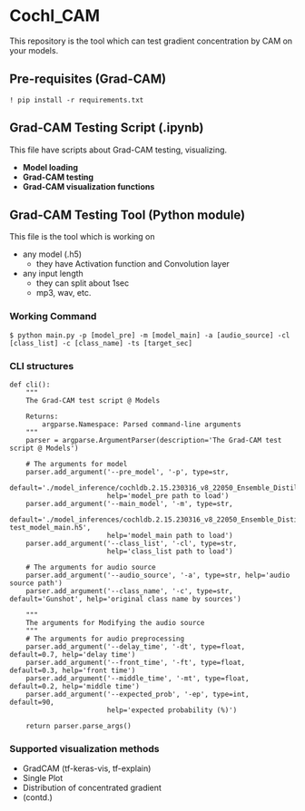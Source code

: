 # Cochl_CAM
This repository is the tool which can test gradient concentration by CAM on your models.


## Pre-requisites (Grad-CAM) 
```
! pip install -r requirements.txt
```

## Grad-CAM Testing Script (.ipynb)
This file have scripts about Grad-CAM testing, visualizing.
- **Model loading**
- **Grad-CAM testing**
- **Grad-CAM visualization functions**
 

## Grad-CAM Testing Tool (Python module)
This file is the tool which is working on 
- any model (.h5)
  - they have Activation function and Convolution layer
- any input length
  - they can split about 1sec
  - mp3, wav, etc.


### Working Command

```
$ python main.py -p [model_pre] -m [model_main] -a [audio_source] -cl [class_list] -c [class_name] -ts [target_sec]
```

### CLI structures

```
def cli():
    """
    The Grad-CAM test script @ Models
    
    Returns:
        argparse.Namespace: Parsed command-line arguments
    """
    parser = argparse.ArgumentParser(description='The Grad-CAM test script @ Models')

    # The arguments for model
    parser.add_argument('--pre_model', '-p', type=str,
                        default='./model_inference/cochldb.2.15.230316_v8_22050_Ensemble_Distill_cochldb.2.15.230316_v8_Ensemble_Distill_22050_model_pre.h5', 
                        help='model_pre path to load')
    parser.add_argument('--main_model', '-m', type=str, 
                        default='./model_inferences/cochldb.2.15.230316_v8_22050_Ensemble_Distill_cochldb.2.15.230316_v8_Ensemble_Distill_22050_result_230615-test_model_main.h5',
                        help='model_main path to load')
    parser.add_argument('--class_list', '-cl', type=str,
                        help='class_list path to load')
    
    # The arguments for audio source
    parser.add_argument('--audio_source', '-a', type=str, help='audio source path')
    parser.add_argument('--class_name', '-c', type=str, default='Gunshot', help='original class name by sources')

    """
    The arguments for Modifying the audio source
    """
    # The arguments for audio preprocessing
    parser.add_argument('--delay_time', '-dt', type=float, default=0.7, help='delay time')
    parser.add_argument('--front_time', '-ft', type=float, default=0.3, help='front time')
    parser.add_argument('--middle_time', '-mt', type=float, default=0.2, help='middle time')
    parser.add_argument('--expected_prob', '-ep', type=int, default=90, 
                        help='expected probability (%)')
    
    return parser.parse_args()
```


### Supported visualization methods 

- GradCAM (tf-keras-vis, tf-explain)
- Single Plot
- Distribution of concentrated gradient
- (contd.)

